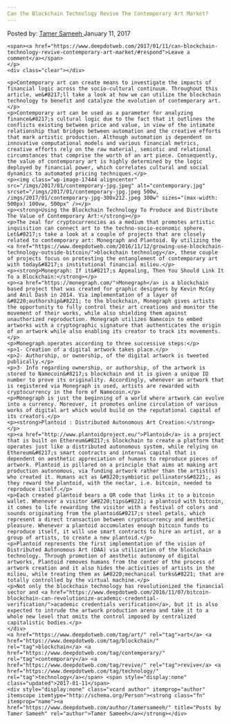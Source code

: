 ```yaml
---
Can the Blockchain Technology Revive The Contemporary Art Market?
---
```

<article class="post-listing post-17439 post type-post status-publish format-standard has-post-thumbnail hentry  tag-art tag-blockchain tag-contemporary tag-revive tag-technology">
    <div class="post-inner">
        <span>Posted by: <a href="https://www.deepdotweb.com/author/tamersameeh/" title="">Tamer Sameeh </a></span>
    <span>January 11, 2017</span>
    
    <span><a href="https://www.deepdotweb.com/2017/01/11/can-blockchain-technology-revive-contemporary-art-market/#respond">Leave a comment</a></span>
    </p>
    <div class="clear"></div>
    
    <p>Contemporary art can create means to investigate the impacts of financial logic across the socio-cultural continuum. Throughout this article, we&#8217;ll take a look at how we can utilize the blockchain technology to benefit and catalyze the evolution of contemporary art.</p>
    <p>Contemporary art can be used as a parameter for analyzing finance&#8217;s cultural logic due to the fact that it outlines the conflicts existing between price and value, in view of the intimate relationship that bridges between automation and the creative efforts that mark artistic production. Although automation is dependent on innovative computational models and various financial metrics, creative efforts rely on the raw material, semiotic and relational circumstances that comprise the worth of an art piece. Consequently, the value of contemporary art is highly determined by the logic deployed by financial power, which correlates cultural and social dynamics to automated pricing techniques.</p>
    <p><img class="wp-image-17444 aligncenter" src="/imgs/2017/01/contemporary-jpg.jpeg" alt="contemporary.jpg" srcset="/imgs/2017/01/contemporary-jpg.jpeg 500w, /imgs/2017/01/contemporary-jpg-300x212.jpeg 300w" sizes="(max-width: 500px) 100vw, 500px" /></p>
    <p><strong>Using the Blockchain Technology To Produce and Distribute The Value of Contemporary Art:</strong></p>
    <p>The zeal for cryptocurrencies as a medium that promotes artistic inquisition can connect art to the techno-socio-economic sphere. Let&#8217;s take a look at a couple of projects that are closely related to contemporary art: Monegraph and Plantoid. By utilizing the <a href="https://www.deepdotweb.com/2016/11/12/growing-use-blockchain-technology-outside-bitcoin/">blockchain technology</a>, these couple of projects focus on protesting the entanglement of contemporary art with today&#8217;s institutional financial milieu.</p>
    <p><strong>Monegraph: If it&#8217;s Appealing, Then You Should Link It To a Blockchain:</strong></p>
    <p><a href="https://monegraph.com/">Monegraph</a> is a blockchain based project that was created for graphic designers by Kevin McCoy and Anil Dash in 2014. Via implementation of a layer of &#8220;authorship&#8221; to the blockchain, Monegraph gives artists the opportunity to fully control their art creations and monitor the movement of their works, while also shielding them against unauthorized reproduction. Monegraph utilizes Namecoin to embed artworks with a cryptographic signature that authenticates the origin of an artwork while also enabling its creator to track its movements.</p>
    <p>Monegraph operates according to three successive steps:</p>
    <p>1- Creation of a digital artwork takes place.</p>
    <p>2- Authorship, or ownership, of the digital artwork is tweeted publically.</p>
    <p>3- Info regarding ownership, or authorship, of the artwork is stored to Namecoin&#8217;s blockchain and it is given a unique ID number to prove its originality. Accordingly, whenever an artwork that is registered via Monegraph is used, artists are rewarded with cryptocurrency in the form of Namecoin.</p>
    <p>Monegraph is just the beginning of a world where artwork can evolve into a currency. Moreover, it promotes online circulation of various works of digital art which would build on the reputational capital of its creators.</p>
    <p><strong>Plantoid : Distributed Autonomous Art Creation:</strong></p>
    <p><a href="http://www.plantoidproject.eu/">Plantoid</a> is a project that is built on Ethereum&#8217;s blockchain to create a platform that operates just like a distributed autonomous system, while relying on Ethereum&#8217;s smart contracts and internal capital that is dependent on aesthetic appreciation of humans to reproduce pieces of artwork. Plantoid is pillared on a principle that aims at making art production autonomous, via funding artwork rather than the artist(s) who created it. Humans act as &#8220;symbiotic pollinators&#8221;, as they reward the plantoid, with the nectar, i.e. bitcoin, needed to reproduce itself.</p>
    <p>Each created plantoid bears a QR code that links it to a bitcoin wallet. Whenever a visitor &#8220;tips&#8221; a plantoid with bitcoin, it comes to life rewarding the visitor with a festival of colors and sounds originating from the plantoid&#8217;s steel petals, which represent a direct transaction between cryptocurrency and aesthetic pleasure. Whenever a plantoid accumulates enough bitcoin funds to reproduce itself, it will use smart contracts to hire an artist, or a group of artists, to create a new plantoid.</p>
    <p>Plantoid represents the first implementation of the vision of Distributed Autonomous Art (DAA) via utilization of the blockchain technology. Through promotion of aesthetic autonomy of digital artworks, Plantoid removes humans from the center of the process of artwork creation and it also hides the activities of artists in the milieu, while treating them as &#8220;mechanical turks&#8221; that are totally controlled by the virtual machine.</p>
    <p>Not only the blockchain technology has revolutionized the financial sector and <a href="https://www.deepdotweb.com/2016/11/07/bitcoin-blockchain-can-revolutionize-academic-credential-verification/">academic credentials verification</a>, but it is also expected to intrude the artwork production arena and take it to a whole new level that omits the control imposed by centralized capitalistic bodies.</p>
    </div>
    <a href="https://www.deepdotweb.com/tag/art/" rel="tag">art</a> <a href="https://www.deepdotweb.com/tag/blockchain/" rel="tag">blockchain</a> <a href="https://www.deepdotweb.com/tag/contemporary/" rel="tag">contemporary</a> <a href="https://www.deepdotweb.com/tag/revive/" rel="tag">revive</a> <a href="https://www.deepdotweb.com/tag/technology/" rel="tag">technology</a></span> <span style="display:none" class="updated">2017-01-11</span>
    <div style="display:none" class="vcard author" itemprop="author" itemscope itemtype="http://schema.org/Person"><strong class="fn" itemprop="name"><a href="https://www.deepdotweb.com/author/tamersameeh/" title="Posts by Tamer Sameeh" rel="author">Tamer Sameeh</a></strong></div>
    
